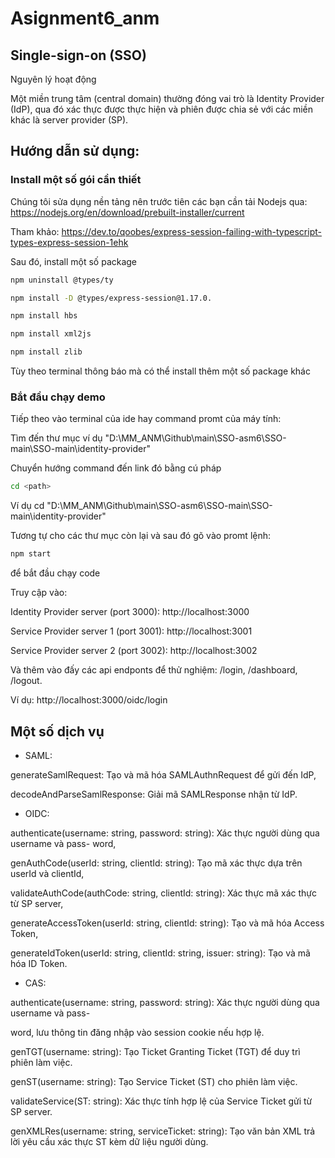# Asignment6_anm

## Single-sign-on (SSO)
Nguyên lý hoạt động


Một miền trung tâm (central domain) thường đóng vai trò là Identity Provider (IdP), qua đó xác thực được thực hiện và phiên được chia sẻ với các miền khác là server provider (SP).
## Hướng dẫn sử dụng:
### Install một số gói cần thiết
Chúng tôi sửa dụng nền tảng nên trước tiên các bạn cần tải Nodejs qua: https://nodejs.org/en/download/prebuilt-installer/current

Tham khảo: https://dev.to/qoobes/express-session-failing-with-typescript-types-express-session-1ehk

Sau đó, install một số package
```bash
npm uninstall @types/ty

npm install -D @types/express-session@1.17.0. 

npm install hbs

npm install xml2js

npm install zlib
```
Tùy theo terminal thông báo mà có thể install thêm một số package khác
### Bắt đầu chạy demo
Tiếp theo vào terminal của ide hay command promt của máy tính:

Tìm đến thư mục ví dụ "D:\MM_ANM\Github\main\SSO-asm6\SSO-main\SSO-main\identity-provider"

Chuyển hướng command đến link đó bằng cú pháp 
```bash
cd <path>
```
Ví dụ cd "D:\MM_ANM\Github\main\SSO-asm6\SSO-main\SSO-main\identity-provider"

Tương tự cho các thư mục còn lại và sau đó gõ vào promt lệnh: 
```bash
npm start
```
để bắt đầu chạy code

Truy cập vào: 

Identity Provider server (port 3000): http://localhost:3000

Service Provider server 1 (port 3001): http://localhost:3001

Service Provider server 2 (port 3002): http://localhost:3002

Và thêm vào đấy các api endponts để thử nghiệm: /login, /dashboard, /logout.

Ví dụ: http://localhost:3000/oidc/login
## Một số dịch vụ
- SAML:

generateSamlRequest: Tạo và mã hóa SAMLAuthnRequest để gửi đến IdP,

decodeAndParseSamlResponse: Giải mã SAMLResponse nhận từ IdP.

- OIDC:

authenticate(username: string, password: string): Xác thực người dùng qua username và pass-
word,

genAuthCode(userId: string, clientId: string): Tạo mã xác thực dựa trên userId và clientId,

validateAuthCode(authCode: string, clientId: string): Xác thực mã xác thực từ SP server,

generateAccessToken(userId: string, clientId: string): Tạo và mã hóa Access Token,

generateIdToken(userId: string, clientId: string, issuer: string): Tạo và mã hóa ID Token.

- CAS:

authenticate(username: string, password: string): Xác thực người dùng qua username và pass-

word, lưu thông tin đăng nhập vào session cookie nếu hợp lệ.

genTGT(username: string): Tạo Ticket Granting Ticket (TGT) để duy trì phiên làm việc.

genST(username: string): Tạo Service Ticket (ST) cho phiên làm việc.

validateService(ST: string): Xác thực tính hợp lệ của Service Ticket gửi từ SP server.

genXMLRes(username: string, serviceTicket: string): Tạo văn bản XML trả lời yêu cầu xác
thực ST kèm dữ liệu người dùng.
